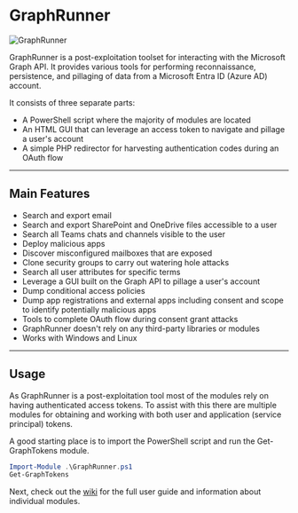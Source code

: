 # GraphRunner
![GraphRunner](https://github.com/dafthack/GraphRunner/assets/2296229/46be3309-859c-483b-91fc-f392b81e4fa0)

GraphRunner is a post-exploitation toolset for interacting with the Microsoft Graph API. It provides various tools for performing reconnaissance, persistence, and pillaging of data from a Microsoft Entra ID (Azure AD) account. 

It consists of three separate parts: 
* A PowerShell script where the majority of modules are located
* An HTML GUI that can leverage an access token to navigate and pillage a user's account
* A simple PHP redirector for harvesting authentication codes during an OAuth flow

****

## Main Features
* Search and export email
* Search and export SharePoint and OneDrive files accessible to a user
* Search all Teams chats and channels visible to the user
* Deploy malicious apps
* Discover misconfigured mailboxes that are exposed
* Clone security groups to carry out watering hole attacks
* Search all user attributes for specific terms
* Leverage a GUI built on the Graph API to pillage a user's account
* Dump conditional access policies
* Dump app registrations and external apps including consent and scope to identify potentially malicious apps
* Tools to complete OAuth flow during consent grant attacks
* GraphRunner doesn't rely on any third-party libraries or modules
* Works with Windows and Linux

****
## Usage

As GraphRunner is a post-exploitation tool most of the modules rely on having authenticated access tokens. To assist with this there are multiple modules for obtaining and working with both user and application (service principal) tokens. 

A good starting place is to import the PowerShell script and run the Get-GraphTokens module.

```PowerShell
Import-Module .\GraphRunner.ps1
Get-GraphTokens
```
Next, check out the [wiki](https://github.com/dafthack/GraphRunner/wiki) for the full user guide and information about individual modules. 

